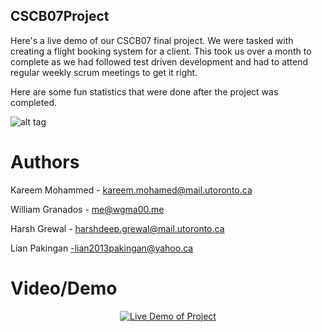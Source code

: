 CSCB07Project
-----------------------
Here's a live demo of our CSCB07 final project. We were tasked with creating a flight booking system for a client. This took us over a month to complete as we had followed test driven development and had to attend regular weekly scrum meetings to get it right.

Here are some fun statistics that were done after the project was completed.

![alt tag](https://raw.githubusercontent.com/wgma00/CSCB07Project/blob/master/statistic.png)

Authors
===
Kareem Mohammed - kareem.mohamed@mail.utoronto.ca 

William Granados - me@wgma00.me

Harsh Grewal - harshdeep.grewal@mail.utoronto.ca

Lian Pakingan -lian2013pakingan@yahoo.ca


Video/Demo
===========

<p align="center">
  <a href="https://www.youtube.com/watch?v=7V_5gIEn70I">
  <img src="http://img.youtube.com/vi/7V_5gIEn70I/0.jpg" alt="Live Demo of Project"/>
</p>


